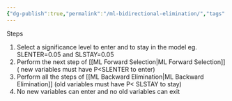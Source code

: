 ```yaml
---
{"dg-publish":true,"permalink":"/ml-bidirectional-elimination/","tags":["notes"],"created":"2024-07-12T08:17:32.374+05:30","updated":"2024-07-06T19:52:37.477+05:30"}
---
```


Steps
1. Select a significance level to enter and to stay in the model
   eg. SLENTER=0.05 and SLSTAY=0.05
2. Perform the next step of [[ML Forward Selection\|ML Forward Selection]] ( new variables must have P<SLENTER to enter)
3. Perform all the steps of [[ML Backward Elimination\|ML Backward Elimination]] (old variables must have P< SLSTAY to stay)
4. No new variables can enter and no old variables can exit
